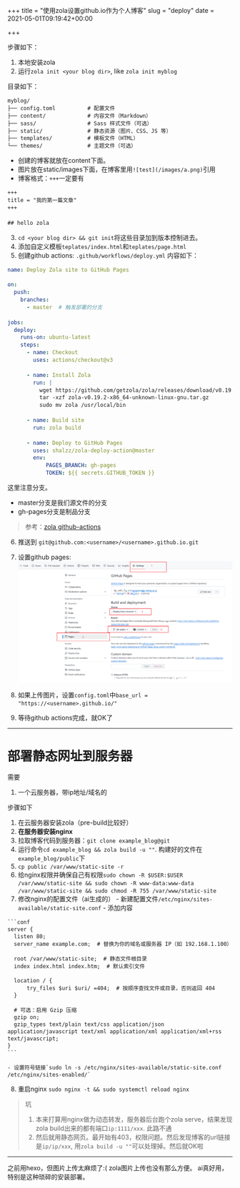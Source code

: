 +++
title = "使用zola设置github.io作为个人博客"
slug = "deploy"
date = 2021-05-01T09:19:42+00:00

+++

步骤如下：

1. 本地安装zola
2. 运行`zola init <your blog dir>`, like `zola init myblog`

目录如下：
```txt
myblog/
├── config.toml          # 配置文件
├── content/             # 内容文件（Markdown）
├── sass/                # Sass 样式文件（可选）
├── static/              # 静态资源（图片、CSS、JS 等）
├── templates/           # 模板文件（HTML）
└── themes/              # 主题文件（可选）
```
- 创建的博客就放在content下面。
- 图片放在static/images下面，在博客里用`![test](/images/a.png)`引用
- 博客格式：`+++`一定要有
```txt
+++
title = "我的第一篇文章"
+++

## hello zola
```

3. `cd <your blog dir> && git init`将这些目录加到版本控制进去。
4. 添加自定义模板`teplates/index.html`和`teplates/page.html`
5. 创建github actions: `.github/workflows/deploy.yml`
内容如下：
```yml
name: Deploy Zola site to GitHub Pages

on:
  push:
    branches:
      - master  # 触发部署的分支

jobs:
  deploy:
    runs-on: ubuntu-latest
    steps:
      - name: Checkout
        uses: actions/checkout@v3

      - name: Install Zola
        run: |
          wget https://github.com/getzola/zola/releases/download/v0.19.2/zola-v0.19.2-x86_64-unknown-linux-gnu.tar.gz
          tar -xzf zola-v0.19.2-x86_64-unknown-linux-gnu.tar.gz
          sudo mv zola /usr/local/bin

      - name: Build site
        run: zola build

      - name: Deploy to GitHub Pages
        uses: shalzz/zola-deploy-action@master
        env:
            PAGES_BRANCH: gh-pages
            TOKEN: ${{ secrets.GITHUB_TOKEN }}
```
这里注意分支。
- master分支是我们源文件的分支
- gh-pages分支是制品分支

> 参考：[zola github-actions](https://www.getzola.org/documentation/deployment/github-pages/#github-actions)

6. 推送到 `git@github.com:<username>/<username>.github.io.git`
7. 设置github pages:
![alt text](/static/images/image-github-pages.png)

8. 如果上传图片，设置`config.toml`中`base_url = "https://<username>.github.io/"`
9. 等待github actions完成，就OK了

------

# 部署静态网址到服务器

需要
1. 一个云服务器，带ip地址/域名的

步骤如下
  1. 在云服务器安装zola（pre-build比较好）
  2. **在服务器安装nginx**
  3. 拉取博客代码到服务器：`git clone example_blog@git`
  4. 运行命令`cd example_blog && zola build -u ""`. 构建好的文件在`example_blog/public`下
  5. `cp public /var/www/static-site -r`
  6. 给nginx权限并确保自己有权限`sudo chown -R $USER:$USER /var/www/static-site && sudo chown -R www-data:www-data /var/www/static-site && sudo chmod -R 755 /var/www/static-site`
  7. 修改nginx的配置文件（ai生成的）
    - 新建配置文件`/etc/nginx/sites-available/static-site.conf`
    - 添加内容

    ```conf
    server {
      listen 80;
      server_name example.com;  # 替换为你的域名或服务器 IP（如 192.168.1.100）

      root /var/www/static-site;  # 静态文件根目录
      index index.html index.htm;  # 默认索引文件

      location / {
          try_files $uri $uri/ =404;  # 按顺序查找文件或目录，否则返回 404
      }

      # 可选：启用 Gzip 压缩
      gzip on;
      gzip_types text/plain text/css application/json application/javascript text/xml application/xml application/xml+rss text/javascript;
    }
    ```

    - 设置符号链接`sudo ln -s /etc/nginx/sites-available/static-site.conf /etc/nginx/sites-enabled/`

  8. 重启nginx  `sudo nginx -t && sudo systemctl reload nginx`

>坑
>1. 本来打算用nginx做为动态转发，服务器后台跑个zola serve，结果发现zola build出来的都有端口`ip:1111/xxx`. 此路不通
>2. 然后就用静态网页。最开始有403，权限问题。然后发现博客的url链接是`ip/ip/xxx`, 用`zola build -u ""`可以处理掉。然后就OK啦 

-----

之前用hexo，但图片上传太麻烦了:( zola图片上传也没有那么方便。
ai真好用，特别是这种琐碎的安装部署。